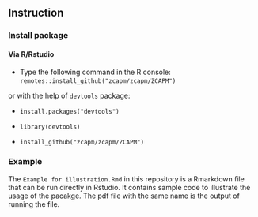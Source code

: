 ## Instruction

### Install package
#### Via R/Rstudio

* Type the following command in the R console: `remotes::install_github("zcapm/zcapm/ZCAPM")`

or with the help of `devtools` package:

* `install.packages("devtools")`

* `library(devtools)`
 
* `install_github("zcapm/zcapm/ZCAPM")`


### Example
The `Example for illustration.Rmd` in this repository is a Rmarkdown file that can be run directly in Rstudio. It contains sample code to illustrate the usage of the pacakge. The pdf file with the same name is the output of running the file. 

<!--
**zcapm/zcapm** is a ✨ _special_ ✨ repository because its `README.md` (this file) appears on your GitHub profile.
-->
